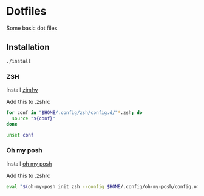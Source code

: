 # Dotfiles

Some basic dot files

## Installation

```bash
./install
```

### ZSH

Install [zimfw](https://zimfw.sh/)

Add this to .zshrc

```zsh
for conf in "$HOME/.config/zsh/config.d/"*.zsh; do
  source "${conf}"
done

unset conf
```

### Oh my posh

Install [oh my posh](https://ohmyposh.dev/)

Add this to .zshrc

```zsh
eval "$(oh-my-posh init zsh --config $HOME/.config/oh-my-posh/config.omp.json)"
```
